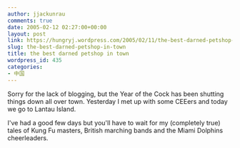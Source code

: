 ```yaml
---
author: jjackunrau
comments: true
date: 2005-02-12 02:27:00+00:00
layout: post
link: https://hungryj.wordpress.com/2005/02/11/the-best-darned-petshop-in-town/
slug: the-best-darned-petshop-in-town
title: the best darned petshop in town
wordpress_id: 435
categories:
- 中国
---
```


Sorry for the lack of blogging, but the Year of the Cock has been shutting things down all over town.  Yesterday I met up with some CEEers and today we go to Lantau Island.  
  
I've had a good few days but you'll have to wait for my (completely true) tales of Kung Fu masters, British marching bands and the Miami Dolphins cheerleaders.
